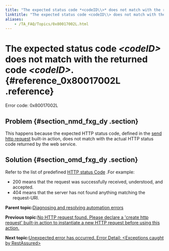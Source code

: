 ```yaml
--- 
title: "The expected status code *<codeID\\>* does not match with the returned code *<codeID\\>*."
linktitle: "The expected status code <codeID\\> does not match with the returned code <codeID\\>."
aliases: 
    - /TA_FAQ/Topics/0x80017002L.html
---
```

# The expected status code *<codeID\>* does not match with the returned code *<codeID\>*. {#reference_0x80017002L .reference}

Error code: 0x80017002L

## Problem {#section_nmd_fxg_dy .section}

This happens because the expected HTTP status code, defined in the [send http request](../../TA_Automation/Topics/bia_send_http_request.html) built-in action, does not match with the actual HTTP status code returned by the web service.

## Solution {#section_omd_fxg_dy .section}

Refer to the list of predefined [HTTP status Code](https://www.w3.org/Protocols/rfc2616/rfc2616-sec10.html) .For example:

-   200 means that the request was successfully received, understood, and accepted.
-   404 means that the server has not found anything matching the request-URI.

**Parent topic:**[Diagnosing and resolving automation errors](../../TA_FAQ/Topics/faq.automation_error.html)

**Previous topic:**[No HTTP request found. Please declare a 'create http request' built-in action to instantiate a new HTTP request before using this action.](../../TA_FAQ/Topics/0x80017001L.html)

**Next topic:**[Unexpected error has occurred. Error Detail: <Exceptions caught by RestAssured\>](../../TA_FAQ/Topics/0x80017003L.html)

